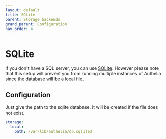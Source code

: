 ```yaml
---
layout: default
title: SQLite
parent: Storage backends
grand_parent: Configuration
nav_order: 4
---
```


# SQLite

If you don't have a SQL server, you can use [SQLite](https://en.wikipedia.org/wiki/SQLite).
However please note that this setup will prevent you from running multiple
instances of Authelia since the database will be a local file.

## Configuration

Just give the path to the sqlite database. It will be created if the file does not exist.

```yaml
storage:
  local:
    path: /var/lib/authelia/db.sqlite3
```
